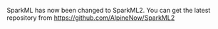 SparkML has now been changed to SparkML2.
You can get the latest repository from https://github.com/AlpineNow/SparkML2

